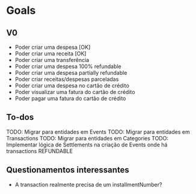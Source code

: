 # Goals

## V0

- Poder criar uma despesa [OK]
- Poder criar uma receita [OK]
- Poder criar uma transferência
- Poder criar uma despesa 100% refundable
- Poder criar uma despesa partially refundable
- Poder criar receitas/despesas parceladas
- Poder criar uma despesa no cartão de crédito
- Poder visualizar uma fatura do cartão de crédito
- Poder pagar uma fatura do cartão de crédito

## To-dos

TODO: Migrar para entidades em Events
TODO: Migrar para entidades em Transactions
TODO: Migrar para entidades em Categories
TODO: Implementar lógica de Settlements na criação de Events onde há transactions REFUNDABLE

## Questionamentos interessantes

- A transaction realmente precisa de um installmentNumber?
